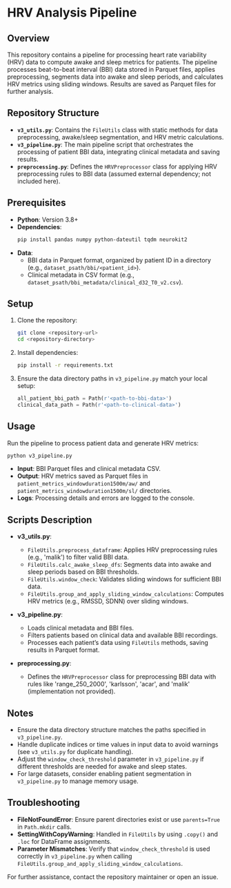 # HRV Analysis Pipeline

## Overview
This repository contains a pipeline for processing heart rate variability (HRV) data to compute awake and sleep metrics for patients. The pipeline processes beat-to-beat interval (BBI) data stored in Parquet files, applies preprocessing, segments data into awake and sleep periods, and calculates HRV metrics using sliding windows. Results are saved as Parquet files for further analysis.

## Repository Structure

- **`v3_utils.py`**: Contains the `FileUtils` class with static methods for data preprocessing, awake/sleep segmentation, and HRV metric calculations.
- **`v3_pipeline.py`**: The main pipeline script that orchestrates the processing of patient BBI data, integrating clinical metadata and saving results.
- **`preprocessing.py`**: Defines the `HRVPreprocessor` class for applying HRV preprocessing rules to BBI data (assumed external dependency; not included here).

## Prerequisites

- **Python**: Version 3.8+
- **Dependencies**:
  ```bash
  pip install pandas numpy python-dateutil tqdm neurokit2
  ```
- **Data**:
  - BBI data in Parquet format, organized by patient ID in a directory (e.g., `dataset_psath/bbi/<patient_id>`).
  - Clinical metadata in CSV format (e.g., `dataset_psath/bbi_metadata/clinical_d32_T0_v2.csv`).

## Setup

1. Clone the repository:
   ```bash
   git clone <repository-url>
   cd <repository-directory>
   ```

2. Install dependencies:
   ```bash
   pip install -r requirements.txt
   ```

3. Ensure the data directory paths in `v3_pipeline.py` match your local setup:
   ```python
   all_patient_bbi_path = Path(r'<path-to-bbi-data>')
   clinical_data_path = Path(r'<path-to-clinical-data>')
   ```

## Usage

Run the pipeline to process patient data and generate HRV metrics:

```bash
python v3_pipeline.py
```

- **Input**: BBI Parquet files and clinical metadata CSV.
- **Output**: HRV metrics saved as Parquet files in `patient_metrics_windowduration1500m/aw/` and `patient_metrics_windowduration1500m/sl/` directories.
- **Logs**: Processing details and errors are logged to the console.

## Scripts Description

- **v3_utils.py**:
  - `FileUtils.preprocess_dataframe`: Applies HRV preprocessing rules (e.g., 'malik') to filter valid BBI data.
  - `FileUtils.calc_awake_sleep_dfs`: Segments data into awake and sleep periods based on BBI thresholds.
  - `FileUtils.window_check`: Validates sliding windows for sufficient BBI data.
  - `FileUtils.group_and_apply_sliding_window_calculations`: Computes HRV metrics (e.g., RMSSD, SDNN) over sliding windows.

- **v3_pipeline.py**:
  - Loads clinical metadata and BBI files.
  - Filters patients based on clinical data and available BBI recordings.
  - Processes each patient’s data using `FileUtils` methods, saving results in Parquet format.

- **preprocessing.py**:
  - Defines the `HRVPreprocessor` class for preprocessing BBI data with rules like 'range_250_2000', 'karlsson', 'acar', and 'malik' (implementation not provided).

## Notes

- Ensure the data directory structure matches the paths specified in `v3_pipeline.py`.
- Handle duplicate indices or time values in input data to avoid warnings (see `v3_utils.py` for duplicate handling).
- Adjust the `window_check_threshold` parameter in `v3_pipeline.py` if different thresholds are needed for awake and sleep states.
- For large datasets, consider enabling patient segmentation in `v3_pipeline.py` to manage memory usage.

## Troubleshooting

- **FileNotFoundError**: Ensure parent directories exist or use `parents=True` in `Path.mkdir` calls.
- **SettingWithCopyWarning**: Handled in `FileUtils` by using `.copy()` and `.loc` for DataFrame assignments.
- **Parameter Mismatches**: Verify that `window_check_threshold` is used correctly in `v3_pipeline.py` when calling `FileUtils.group_and_apply_sliding_window_calculations`.

For further assistance, contact the repository maintainer or open an issue.